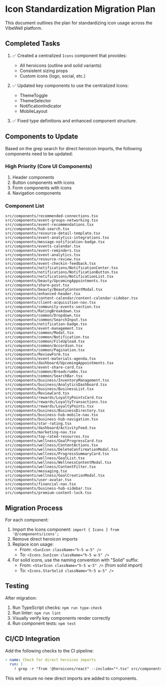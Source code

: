 # Icon Standardization Migration Plan

This document outlines the plan for standardizing icon usage across the VibeWell platform.

## Completed Tasks

1. ✅ Created a centralized `Icons` component that provides:
   - All heroicons (outline and solid variants)
   - Consistent sizing props
   - Custom icons (logo, social, etc.)
   
2. ✅ Updated key components to use the centralized Icons:
   - ThemeToggle
   - ThemeSelector
   - NotificationIndicator
   - MobileLayout
   
3. ✅ Fixed type definitions and enhanced component structure.

## Components to Update

Based on the grep search for direct heroicon imports, the following components need to be updated:

### High Priority (Core UI Components)

1. Header components
2. Button components with icons
3. Form components with icons
4. Navigation components

### Component List

```
src/components/recommended-connections.tsx
src/components/event-groups-networking.tsx
src/components/event-recommendations.tsx
src/components/hub-search.tsx
src/components/resource-detail-template.tsx
src/components/event-analytics-integrations.tsx
src/components/message-notification-badge.tsx
src/components/events-calendar.tsx
src/components/event-reminders.tsx
src/components/event-analytics.tsx
src/components/resource-review.tsx
src/components/event-checkin-feedback.tsx
src/components/notifications/NotificationCenter.tsx
src/components/notifications/NotificationButton.tsx
src/components/notifications/NotificationList.tsx
src/components/beauty/UpcomingAppointments.tsx
src/components/share-post.tsx
src/components/beauty/BeautyContentModal.tsx
src/components/enhanced-header.tsx
src/components/content-calendar/content-calendar-sidebar.tsx
src/components/client-acquisition-nav.tsx
src/components/community-events-section.tsx
src/components/RatingBreakdown.tsx
src/components/common/Dropdown.tsx
src/components/common/SearchInput.tsx
src/components/notification-badge.tsx
src/components/event-management.tsx
src/components/common/Modal.tsx
src/components/common/Notification.tsx
src/components/common/FileUpload.tsx
src/components/common/Accordion.tsx
src/components/common/Pagination.tsx
src/components/ReviewForm.tsx
src/components/event-materials-agenda.tsx
src/components/dashboard/UpcomingAppointments.tsx
src/components/event-share-card.tsx
src/components/common/Breadcrumbs.tsx
src/components/common/SearchBar.tsx
src/components/business/InventoryManagement.tsx
src/components/business/AnalyticsDashboard.tsx
src/components/business/BusinessList.tsx
src/components/ReviewCard.tsx
src/components/rewards/LoyaltyPointsCard.tsx
src/components/rewards/LoyaltyTransactions.tsx
src/components/rewards/LoyaltyPoints.tsx
src/components/business/BusinessDirectory.tsx
src/components/business-hub-mobile-nav.tsx
src/components/business-hub-navigation.tsx
src/components/star-rating.tsx
src/components/dashboard/ActivityFeed.tsx
src/components/marketing-nav.tsx
src/components/top-rated-resources.tsx
src/components/wellness/GoalProgressCard.tsx
src/components/wellness/ContentActions.tsx
src/components/wellness/DeleteConfirmationModal.tsx
src/components/wellness/ProgressSummaryCard.tsx
src/components/wellness/GoalList.tsx
src/components/wellness/WellnessContentModal.tsx
src/components/wellness/ContentFilter.tsx
src/components/messaging.tsx
src/components/wellness/GoalCreationModal.tsx
src/components/user-avatar.tsx
src/components/financial-nav.tsx
src/components/business-hub-sidebar.tsx
src/components/premium-content-lock.tsx
```

## Migration Process

For each component:

1. Import the Icons component: `import { Icons } from '@/components/icons';`
2. Remove direct heroicon imports
3. Replace icon usage:
   - From: `<SunIcon className="h-5 w-5" />`
   - To: `<Icons.SunIcon className="h-5 w-5" />`
4. For solid icons, use the naming convention with "Solid" suffix:
   - From: `<StarIcon className="h-5 w-5" />` (from solid import)
   - To: `<Icons.StarSolid className="h-5 w-5" />`

## Testing

After migration:
1. Run TypeScript checks: `npm run type-check`
2. Run linter: `npm run lint`
3. Visually verify key components render correctly
4. Run component tests: `npm test`

## CI/CD Integration

Add the following checks to the CI pipeline:

```yaml
- name: Check for direct heroicon imports
  run: |
    ! grep -r "from '@heroicons/react" --include="*.tsx" src/components
```

This will ensure no new direct imports are added to components. 